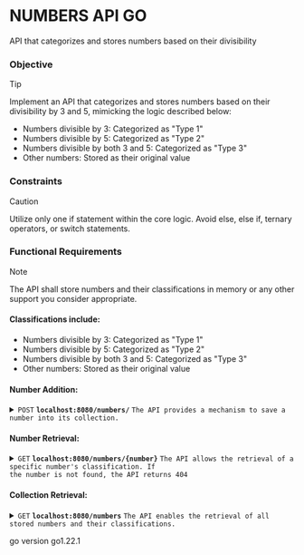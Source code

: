 # NUMBERS API GO
API that categorizes and stores numbers based on their divisibility


### Objective
> [!TIP]
> Implement an API that categorizes and stores numbers based on their divisibility by
3 and 5, mimicking the logic described below:
* Numbers divisible by 3: Categorized as "Type 1"
* Numbers divisible by 5: Categorized as "Type 2"
* Numbers divisible by both 3 and 5: Categorized as "Type 3"
* Other numbers: Stored as their original value

### Constraints
> [!CAUTION]
> Utilize only one if statement within the core logic. Avoid else, else if, ternary
operators, or switch statements.

### Functional Requirements
> [!NOTE]
>  The API shall store numbers and their classifications in memory or any
other support you consider appropriate.

#### Classifications include:
+ Numbers divisible by 3: Categorized as "Type 1"
+ Numbers divisible by 5: Categorized as "Type 2"
+ Numbers divisible by both 3 and 5: Categorized as "Type 3"
+ Other numbers: Stored as their original value



#### Number Addition:

<details>
 <summary><code>POST</code> <code><b>localhost:8080/numbers/</b></code> <code>The API provides a mechanism to save a number into its collection.</code></summary>

##### Body

> | name      |  type     | data type               | description                                                           |
> |-----------|-----------|-------------------------|-----------------------------------------------------------------------|
> | number    |  required | object (JSON)           | `{"number":25}`                                                       |


##### Responses

> | http code     | content-type                      | response                                                            |
> |---------------|-----------------------------------|---------------------------------------------------------------------|
> | `201`         | `application/json`                | `Created successfully`                                              |
> | `400`         | `application/json`                | `"message": "There was an error processing the request!"`           |
</details>

#### Number Retrieval:
<details>
 <summary><code>GET</code> <code><b>localhost:8080/numbers/{number}</b></code> <code>The API allows the retrieval of a specific number's classification. If
the number is not found, the API returns 404</code></summary>

##### Parameters

> | name      |  type     | data type               | description                                                           |
> |-----------|-----------|-------------------------|-----------------------------------------------------------------------|
> | number    |  required | object (JSON)   | `/25`  |


##### Responses

> | http code     | content-type                      | response                                                            |
> |---------------|-----------------------------------|---------------------------------------------------------------------|
> | `201`         | `application/json`        | `{"Number": 25,"Category": "Type 2"}`                                       |
> | `404`         | `application/json`                | `"message": "number not found"`                                     |
> | `400`         | `application/json`                | `"message": "Can't convert this to an int!"`                        |
</details>

#### Collection Retrieval:
<details>
 <summary><code>GET</code> <code><b>localhost:8080/numbers</b></code> <code>The API enables the retrieval of all stored numbers and their classifications.</code></summary>

##### Parameters

> | name      |  type     | data type               | description                                                           |
> |-----------|-----------|-------------------------|-----------------------------------------------------------------------|


##### Responses

> | http code     | content-type                      | response                                                            |
> |---------------|-----------------------------------|---------------------------------------------------------------------|
> | `200`         | `application/json`                | `[{"Number": 25,"Category": "Type 2"}]`                             |
</details>

go version go1.22.1